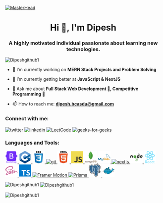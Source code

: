 [![MasterHead](https://media1.giphy.com/headers/GitHub/w8ZJLtJbmuph.gif)](https://github.com/Dipeshgithub1)
<h1 align="center">Hi 👋, I'm Dipesh</h1>
<h3 align="center">A highly motivated individual passionate about learning new technologies.</h3>

<p align="left"> <img src="https://komarev.com/ghpvc/?username=Dipeshgithub1&label=Profile%20views&color=0e75b6&style=flat" alt="Dipeshgithub1" /> </p>

- 🔭 I’m currently working on **MERN Stack Projects and Problem Solving**

- 🌱 I’m currently getting better at **JavaScript & NextJS**

- 💬 Ask me about **Full Stack Web Development 👻, Competitive Programming 🦄**

- 📫 How to reach me: **dipesh.bcasdu@gmail.com**

<h3 align="left">Connect with me:</h3>
<p align="left">
<a href="https://x.com/Dipeshmehr" target="blank"><img align="center" src="https://img.freepik.com/vektoren-kostenlos/neues-logo-x-der-twitter-app-auf-schwarzem-hintergrund_1017-45425.jpg" alt="twitter" height="30" width="40" /></a>
<a href="https://www.linkedin.com/in/dipesh-kumar-701545226/" target="blank"><img align="center" src="https://raw.githubusercontent.com/rahuldkjain/github-profile-readme-generator/master/src/images/icons/Social/linked-in-alt.svg" alt="linkedin" height="30" width="40" /></a>
<a href="https://leetcode.com/u/dipeshiic/" target="blank"><img align="center" src="https://technarrator.com/wp-content/uploads/2023/05/LeetCode_Logo_black_with_text.svg-1024x248.png" alt="LeetCode" height="30" width="40" /></a>
<a href="https://www.geeksforgeeks.org/user/dk02538t2/?ref=header_profile" target="blank"><img align="center" src="https://raw.githubusercontent.com/rahuldkjain/github-profile-readme-generator/master/src/images/icons/Social/geeks-for-geeks.svg" alt="geeks-for-geeks" height="30" width="40" /></a>
</p>

<h3 align="left">Languages and Tools:</h3>
<p align="left">
  <a href="https://getbootstrap.com" target="_blank" rel="noreferrer"> <img src="https://raw.githubusercontent.com/devicons/devicon/master/icons/bootstrap/bootstrap-plain-wordmark.svg" alt="Bootstrap" width="40" height="40"/> </a> 
  <a href="https://www.w3schools.com/cpp/" target="_blank" rel="noreferrer"> <img src="https://raw.githubusercontent.com/devicons/devicon/master/icons/cplusplus/cplusplus-original.svg" alt="cplusplus" width="40" height="40"/> </a> 
  <a href="https://www.w3schools.com/css/" target="_blank" rel="noreferrer"> <img src="https://raw.githubusercontent.com/devicons/devicon/master/icons/css3/css3-original-wordmark.svg" alt="css3" width="40" height="40"/> </a> 
  <a href="https://git-scm.com/" target="_blank" rel="noreferrer"> <img src="https://www.vectorlogo.zone/logos/git-scm/git-scm-icon.svg" alt="git" width="40" height="40"/> </a> 
  <a href="https://www.w3.org/html/" target="_blank" rel="noreferrer"> <img src="https://raw.githubusercontent.com/devicons/devicon/master/icons/html5/html5-original-wordmark.svg" alt="html5" width="40" height="40"/> </a> 
  <a href="https://developer.mozilla.org/en-US/docs/Web/JavaScript" target="_blank" rel="noreferrer"> <img src="https://raw.githubusercontent.com/devicons/devicon/master/icons/javascript/javascript-original.svg" alt="javascript" width="40" height="40"/> </a> 
  <a href="https://www.mongodb.com/" target="_blank" rel="noreferrer"> <img src="https://raw.githubusercontent.com/devicons/devicon/master/icons/mongodb/mongodb-original-wordmark.svg" alt="mongodb" width="40" height="40"/> </a> 
  <a href="https://www.mysql.com/" target="_blank" rel="noreferrer"> <img src="https://raw.githubusercontent.com/devicons/devicon/master/icons/mysql/mysql-original-wordmark.svg" alt="mysql" width="40" height="40"/> </a> 
  <a href="https://nextjs.org/" target="_blank" rel="noreferrer"> <img src="https://cdn.worldvectorlogo.com/logos/nextjs-2.svg" alt="nextjs" width="40" height="40"/> </a> 
  <a href="https://nodejs.org" target="_blank" rel="noreferrer"> <img src="https://raw.githubusercontent.com/devicons/devicon/master/icons/nodejs/nodejs-original-wordmark.svg" alt="nodejs" width="40" height="40"/> </a> 
  <a href="https://reactjs.org/" target="_blank" rel="noreferrer"> <img src="https://raw.githubusercontent.com/devicons/devicon/master/icons/react/react-original-wordmark.svg" alt="react" width="40" height="40"/> </a> 
  <a href="https://sass-lang.com" target="_blank" rel="noreferrer"> <img src="https://raw.githubusercontent.com/devicons/devicon/master/icons/sass/sass-original.svg" alt="sass" width="40" height="40"/> </a> 
  <a href="https://www.typescriptlang.org/" target="_blank" rel="noreferrer"> <img src="https://raw.githubusercontent.com/devicons/devicon/master/icons/typescript/typescript-original.svg" alt="typescript" width="40" height="40"/> </a> 
  <a href="https://www.framer.com/motion/" target="_blank" rel="noreferrer"> <img src="https://seeklogo.com/images/F/framer-logo-578EDBC6CE-seeklogo.com.png" alt="Framer Motion" width="40" height="40"/> </a>
  <a href="https://www.prisma.io/" target="_blank" rel="noreferrer"> <img src="https://seeklogo.com/images/P/prisma-logo-BE375CFB25-seeklogo.com.png" alt="Prisma" width="40" height="40"/> </a>
  <a href="https://www.postgresql.org/" target="_blank" rel="noreferrer"> <img src="https://raw.githubusercontent.com/devicons/devicon/master/icons/postgresql/postgresql-original.svg" alt="PostgreSQL" width="40" height="40"/> </a> 
  <a href="https://www.docker.com/" target="_blank" rel="noreferrer"> <img src="https://raw.githubusercontent.com/devicons/devicon/master/icons/docker/docker-original.svg" alt="Docker" width="40" height="40"/> </a> 
</p>

<p><img align="left" src="https://github-readme-stats.vercel.app/api/top-langs?username=Dipeshgithub1&show_icons=true&theme=dracula&locale=en&layout=compact" alt="Dipeshgithub1" /></p>

<p>&nbsp;<img align="center" src="https://github-readme-stats.vercel.app/api?username=Dipeshgithub1&show_icons=true&locale=en" alt="Dipeshgithub1" /></p>

<p><img align="center" src="https://github-readme-streak-stats.herokuapp.com/?user=Dipeshgithub1&" alt="Dipeshgithub1" /></p>
